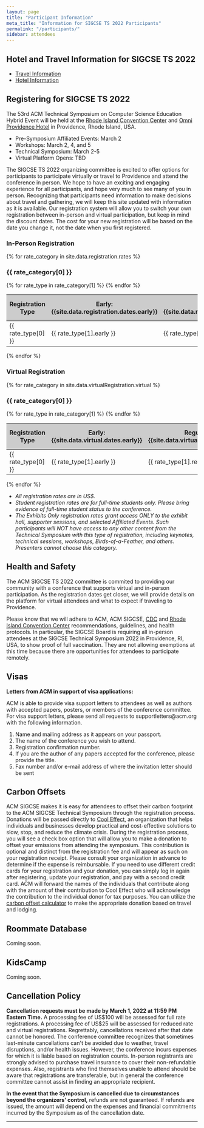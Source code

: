 ```yaml
---
layout: page
title: "Participant Information"
meta_title: "Information for SIGCSE TS 2022 Participants"
permalink: "/participants/"
sidebar: attendees
---
```


<a name="registration"></a>


<style>
table tbody tr.odd, table tbody tr.alt, table tbody tr:nth-of-type(odd) {
    background-color: inherit;   /* reset rule in table.sccs */
}

table tbody:only-child tr.odd, table tbody:only-child tr.alt, table tbody:only-child tr:nth-of-type(odd) {
    background-color: #CCC;
}

table.multibody tbody:nth-child(odd) {
  background-color: #CCC;
}

th {
  text-align: center;
}

span.team-heading {
  font-size: 1.1rem;
}

</style>

<!-- Comment out for 2022
## Post-Conference Access to Pathable
The SIGCSE TS 2021 chairs are working with the SIGCSE board to investigate offering post-conference access to the materials in Pathable.  More will be posted and announce as decisions are made.

Note that anyone that already has purchased full registration to the 2021 Technical Symposium (prior to March 20, 2021) will continue to have access to Pathable until March 2022 and can login with the Pathable link in the nav menu above.

<a class="button large radius {{ site.data.registration.registration_button.style }}" href="{{ url }}{{ site.data.registration.registration_button.url }}"{% if site.data.registration.registration_button.url contains 'http' %} target="_blank" {% endif %}>{{ site.data.registration.registration_button.text }}</a>
-->
## Hotel and Travel Information for SIGCSE TS 2022          
- [Travel Information](https://www.goprovidence.com/sigcse/getting-here/)
- [Hotel Information](https://www.goprovidence.com/sigcse/hotel-information/)


## Registering for SIGCSE TS 2022          

The 53rd ACM Technical Symposium on Computer Science Education Hybrid Event will be held at the [Rhode Island Convention Center](http://www.riconvention.com) and [Omni Providence Hotel](https://www.omnihotels.com/hotels/providence)  in Providence, Rhode Island, USA. 

* Pre-Symposium Affiliated Events: March 2
* Workshops: March 2, 4, and 5
* Technical Symposium: March 2-5
* Virtual Platform Opens: TBD

The SIGCSE TS 2022 organizing committee is excited to offer options for participants to participate virtually or travel to Providence and attend the conference in person. We hope to have an exciting and engaging experience for all participants, and hope very much to see many of you in person.  Recognizing that participants need information to make decisions about travel and gathering, we will keep this site updated with information as it is available.  Our registration system will allow you to switch your own registration between in-person and virtual participation, but keep in mind the discount dates.  The cost for your new registration will be based on the date you change it, not the date when you first registered. 


### In-Person Registration
{% for rate_category in site.data.registration.rates %}
  <h3>{{ rate_category[0] }}</h3>
  <table width="100%" class="multibody">
    <tr><th scope="col">Registration Type</th><th scope="col">Early: <br>{{site.data.registration.dates.early}}</th><th scope="col">Regular: <br>{{site.data.registration.dates.regular}}</th><th scope="col">On-site: <br>{{site.data.registration.dates.day-of}}</th></tr>
    <tbody>
    {% for rate_type in rate_category[1] %}
      <tr><td width="50%">{{ rate_type[0] }}</td><td>{{ rate_type[1].early }}</td><td>{{ rate_type[1].regular }}</td><td>{{ rate_type[1].day-of }}</td></tr>
    {% endfor %}
    </tbody>
  </table>
  
{% endfor %}

### Virtual Registration
{% for rate_category in site.data.virtualRegistration.virtual %}
  <h3>{{ rate_category[0] }}</h3>
  <table width="100%" class="multibody">
    <tr><th scope="col">Registration Type</th><th scope="col">Early: <br>{{site.data.virtual.dates.early}}</th><th scope="col">Regular: <br>{{site.data.virtual.dates.regular}}</th><th scope="col">On-site: <br>{{site.data.virtual.dates.day-of}}</th></tr>
    <tbody>
    {% for rate_type in rate_category[1] %}
      <tr><td width="50%">{{ rate_type[0] }}</td><td>{{ rate_type[1].early }}</td><td>{{ rate_type[1].regular }}</td><td>{{ rate_type[1].day-of }}</td></tr>
    {% endfor %}
    </tbody>
  </table>
  
{% endfor %}
* _All registration rates are in US$._    
* _Student registration rates are for full-time students only. Please bring evidence of full-time student status to the conference._    
* _The Exhibits Only registration rates grant access ONLY to the exhibit hall, supporter sessions, and selected Affiliated Events.  Such participants will NOT have access to any other content from the Technical Symposium with this type of registration, including keynotes, technical sessions, workshops, Birds-of-a-Feather, and others.  Presenters cannot choose this category._

## Health and Safety
The ACM SIGCSE TS 2022 committee is commited to providing our community with a conference that supports virtual and in-person participation.  As the registration dates get closer, we will provide details on the platform for virtual attendees and what to expect if traveling to Providence.

Please know that we will adhere to ACM, ACM SIGCSE, [CDC](https://www.cdc.gov/coronavirus/2019-ncov/your-health/gatherings.html) and [Rhode Island Convention Center](https://www.riconvention.com/attend-an-event/covid-19-event-updates) recommendations, guidelines, and health protocols. In particular, the SIGCSE Board is requiring all in-person attendees at the SIGCSE Technical Symposium 2022 in Providence, RI, USA, to show proof of full vaccination. They are not allowing exemptions at this time because there are opportunities for attendees to participate remotely.

## Visas
<p><strong>Letters from ACM in support of visa applications:</strong></p><p>ACM is able to provide visa support letters to attendees as well as authors with accepted papers, posters, or members of the conference committee. For visa support letters, please send all requests to supportletters@acm.org with the following information.</p>
<ol>
<li>Name and mailing address as it appears on your passport.</li>
<li>The name of the conference you wish to attend.</li>
<li>Registration confirmation number.</li>
<li>If you are the author of any papers accepted for the conference, please provide the title.</li>
<li>Fax number and/or e-mail address of where the invitation letter should be sent</li>
</ol>


## Carbon Offsets
ACM SIGCSE makes it is easy for attendees to offset their carbon footprint to the ACM SIGCSE Technical Symposium through the registration process. Donations will be passed directly to <a href="https://www.cooleffect.org/">Cool Effect</a>, an organization that helps individuals and businesses develop practical and cost-effective solutions to slow, stop, and reduce the climate crisis. During the registration process, you will see a check box option that will allow you to make a donation to offset your emissions from attending the symposium. This contribution is optional and distinct from the registration fee and will appear as such on your registration receipt. Please consult your organization in advance to determine if the expense is reimbursable. If you need to use different credit cards for your registration and your donation, you can simply log in again after registering, update your registration, and pay with a second credit card. ACM will forward the names of the individuals that contribute along with the amount of their contribution to Cool Effect who will acknowledge the contribution to the individual donor for tax purposes.  You can utilize the <a href="https://www.cooleffect.org/content/travel-offset">carbon offset calculator</a> to make the appropriate donation based on travel and lodging. 

<!--
## Henry Walker Fund
The SIGCSE Board gratefully acknowledges former Board chair Henry Walker for his efforts in establishing this grant program and for his generous donation which served as the impetus to get the program started. This program depends upon donations for continued operation and possible expansion. Already, several SIGCSE members and friends have contributed, and we strongly encourage further donations to help support this ongoing program. Donations may be sent to:

    ACM, Office of Financial Services
    1601 Broadway, 10th Floor
    New York, NY 10019-7434

Please make checks payable to ACM/SIGCSE with the memo "The SIGCSE Travel Grant Program". ACM is a not-for-profit, tax-exempt organization under Section 501(c)(3) of the Internal Revenue Code. As such, your contribution to SIGCSE is deductible to the extent provided by law.

-->

## Roommate Database
Coming soon.

## KidsCamp
Coming soon.



<!-- 
## Workshops

Workshops provide an in-depth review of, or introduction to, a topic of interest. A successful workshop should provide participants with materials and/or ideas that are immediately useful in the classroom.

All workshops will take place the Saturday and Sunday before the Technical Symposium starts as a part of "Workshop Weekend."  Like the Symposium itself, workshops will take place in Zoom meeting rooms through Pathable and will appear on the Pathable schedule of registrants.  

Each workshop will be three hours long.  A workshop fee is required and can be paid when you register for the Technical Symposium or can be added afterward if you choose to modify your registration.  _Symposium registration is required to attend any SIGCSE TS 2021 workshop._

__Workshop Registration Rates:__<br>
Early: {{site.data.registration.dates.early}} - {{site.data.registration.workshoprates.early}}<br>
Regular: {{site.data.registration.dates.regular}} - {{site.data.registration.workshoprates.regular}}<br>
On-site: {{site.data.registration.dates.day-of}} - {{site.data.registration.workshoprates.day-of}}<br>
<a href="{{ site.url }}/{{ site.baseurl }}/schedule/workshops">List of Available Workshops</a><br>

#### Affiliated Events

Affiliated Events are an excellent venue for SIGCSE TS sub-communities or groups to arrange a time to gather and present or discuss topics of interest. This year's slate of affiliated events highlight existing and emerging subfields, engage groups of diversity, and bring together communities of practice.

Affiliated events will take place in Pathable as the virtual platform. _Symposium registration is required to attend any SIGCSE TS 2021 affilated event._ See each individual affiliated event for information on registering. Some events require prior application or submission. For any questions related to affiliated events, please contact the organizers directly.

<a href="{{ site.url }}/{{ site.baseurl }}/schedule/affiliatedevents">List of Affiliated Events</a>

#### Special Events

Special events are sessions that take place outside the regular SIGCSE TS program and have been invited by the Symposium Chairs and/or the SIGCSE Board. These special events provide another way to engage with others at the Technical Symposium. _Symposium registration is required to attend any SIGCSE TS 2021 special event._ See each individual affiliated event for information on registering. For any questions related to affiliated events, please contact the organizers directly.

<a href="{{ site.url }}/{{ site.baseurl }}/schedule/specialevents">List of Special Events</a>

### Host Information

If your institution requires an address for reimbursement or approval purposes, you can use:

_Host:_ Association for Computing Machinery (ACM) / Special Interest Group on Computer Science Education (SIGCSE)    
_Address:_ 1601 Broadway, 10th Floor, New York, NY 10019-7434

_NOTE:_ This address cannot be used to send physical payments for registering for the Techncial Symposium.  For questions about how to register, please email [registration@sigcse2022.org](mailto:registration@sigcse2022.org).

As the Technical Symposium is being hosted in the United States (even if it is virtual), we have no VAT number that we can provide.

We also cannot provide VISA letters at this time.

### Questions?

For general questions about registration or help with Cvent, please email [registration@sigcse2022.org](mailto:registration@sigcse2022.org).

For help with special circumstances, such as proof of participation, please email [support@sigcse2022.org](mailto:support@sigcse2022.org).

Authors or presenters with questions regarding their participation in the Technical Symposium should email [program@sigcse2022.org](mailto:program@sigcse2022.org) or [symposium@sigcse2022.org](mailto:symposium@sigcse2022.org) as appropriate.
-->

## Cancellation Policy

<p><strong>Cancellation requests must be made by March 1, 2022 at 11:59 PM Eastern Time.</strong> A processing fee of US$100 will be assessed for full rate registrations. A processing fee of US$25 will be assessed for reduced rate and virtual registrations. Regrettably, cancellations received after that date cannot be honored. The conference committee recognizes that sometimes last-minute cancellations can't be avoided due to weather, travel disruptions, and/or health issues. However, the conference incurs expenses for which it is liable based on registration counts. In-person registrants are strongly advised to purchase travel insurance to cover their non-refundable expenses. Also, registrants who find themselves unable to attend should be aware that registrations are transferable, but in general the conference committee cannot assist in finding an appropriate recipient.</p>

<p><strong>In the event that the Symposium is cancelled due to circumstances beyond the organizers' control,</strong> refunds are not guaranteed. If refunds are issued, the amount will depend on the expenses and financial commitments incurred by the Symposium as of the cancellation date.</p>

<hr />
